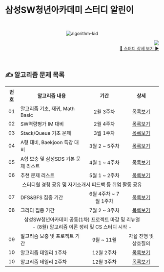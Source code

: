 # 삼성SW청년아카데미 스터디 알린이

<br><div align="center">

<img src="https://user-images.githubusercontent.com/45550607/132973232-8ab621b1-8b59-4e3a-8300-86d8921a5eaa.png" alt="algorithm-kid">

</div><div align="right">

<a href="https://hits.seeyoufarm.com"/><img src="https://hits.seeyoufarm.com/api/count/incr/badge.svg?url=https://github.com/SSAFY5-Algorithms-Kid/Algorithms-Solved"/></a><br>
<a href="https://github.com/SSAFY5-Algorithms-Kid/Algorithms-Solved/wiki">📃 스터디 상세 보기 ▶</a>

</div><br>

## ✍ 알고리즘 문제 목록

<table align="center">
  <tr>
    <th align="center">번호</th>
    <th align="center">알고리즘 내용</th>
    <th align="center">기간</th>
    <th align="center">상세</th>
  </tr>
  <tr>
    <td align="center">01</td>
    <td>알고리즘 기초, 재귀, Math Basic</td>
    <td align="center">2월 3주차</td>
    <td align="center"><a href="https://github.com/SSAFY5-Algorithms-Kid/Algorithms-Solved/wiki/02%EC%9B%94-3%EC%A3%BC%EC%B0%A8-%EC%8A%A4%ED%84%B0%EB%94%94-%EB%AA%A9%EB%A1%9D">목록보기</a></td>
  </tr>
  <tr>
    <td align="center">02</td>
    <td>SW역량평가 IM 대비</td>
    <td align="center">2월 4주차</td>
    <td align="center"><a href="https://github.com/SSAFY5-Algorithms-Kid/Algorithms-Solved/wiki/02%EC%9B%94-4%EC%A3%BC%EC%B0%A8-%EC%8A%A4%ED%84%B0%EB%94%94-%EB%AA%A9%EB%A1%9D">목록보기</a></td>
  </tr>
  <tr>
    <td align="center">03</td>
    <td>Stack/Queue 기초 문제</td>
    <td align="center">3월 1주차</td>
    <td align="center"><a href="https://github.com/SSAFY5-Algorithms-Kid/Algorithms-Solved/wiki/03%EC%9B%94-1%EC%A3%BC%EC%B0%A8-%EC%8A%A4%ED%84%B0%EB%94%94-%EB%AA%A9%EB%A1%9D">목록보기</a></td>
  </tr>
  <tr>
    <td align="center">04</td>
    <td>A형 대비, Baekjoon 특강 대비</td>
    <td align="center">3월 2 ~ 5주차</td>
    <td align="center"><a href="https://github.com/SSAFY5-Algorithms-Kid/Algorithms-Solved/wiki/03%EC%9B%94-2-~-5%EC%A3%BC%EC%B0%A8-%EC%8A%A4%ED%84%B0%EB%94%94-%EB%AA%A9%EB%A1%9D">목록보기</a></td>
  </tr>
  <tr>
    <td align="center">05</td>
    <td>A형 보충 및 삼성SDS 기본 문제 리스트</td>
    <td align="center">4월 1 ~ 4주차</td>
    <td align="center"><a href="https://github.com/SSAFY5-Algorithms-Kid/Algorithms-Solved/wiki/04%EC%9B%94-1-~-4%EC%A3%BC%EC%B0%A8-%EC%8A%A4%ED%84%B0%EB%94%94-%EB%AA%A9%EB%A1%9D">목록보기</a></td>
  </tr>
  <tr>
    <td align="center">06</td>
    <td>추천 문제 리스트</td>
    <td align="center">5월 1 ~ 2주차</td>
    <td align="center"><a href="https://github.com/SSAFY5-Algorithms-Kid/Algorithms-Solved/wiki/05%EC%9B%94-1-~-2%EC%A3%BC%EC%B0%A8-%EC%8A%A4%ED%84%B0%EB%94%94-%EB%AA%A9%EB%A1%9D">목록보기</a></td>
  </tr>
  <tr>
    <td align="center" colspan="4">스터디원 경험 공유 및 자기소개서 피드백 등 취업 활동 공유</td>
  </tr>
  <tr>
    <td align="center">07</td>
    <td>DFS&BFS 집중 기간</td>
    <td align="center">6월 4주차 ~ 7월 1주차</td>
    <td align="center"><a href="https://github.com/SSAFY5-Algorithms-Kid/Algorithms-Solved/wiki/06%EC%9B%94-4%EC%A3%BC%EC%B0%A8-~-7%EC%9B%94-1%EC%A3%BC%EC%B0%A8-%EC%8A%A4%ED%84%B0%EB%94%94-%EB%AA%A9%EB%A1%9D">목록보기</a></td>
  </tr>
  <tr>
    <td align="center">08</td>
    <td>그리디 집중 기간</td>
    <td align="center">7월 2 ~ 3주차</td>
    <td align="center"><a href="https://github.com/SSAFY5-Algorithms-Kid/Algorithms-Solved/wiki/07%EC%9B%94-2-~-3%EC%A3%BC%EC%B0%A8-%EC%8A%A4%ED%84%B0%EB%94%94-%EB%AA%A9%EB%A1%9D">목록보기</a></td>
  </tr>
  <tr>
    <td align="center" colspan="4">삼성SW청년아카데미 공통(1차) 프로젝트 마감 및 리뉴얼<br>- (8월) 알고리즘 이론 정리 및 CS 스터디 시작 -</td>
  </tr>
  <tr>
    <td align="center">09</td>
    <td>알고리즘 보충 및 프로젝트 기간</td>
    <td align="center">9월 ~ 11월</td>
    <td align="center">자율 진행 및 상호질의</td>
  </tr>
  <tr>
    <td align="center">10</td>
    <td>알고리즘 데일리 1주차</td>
    <td align="center">12월 2주차</td>
    <td align="center"><a href="https://github.com/SSAFY5-Algorithms-Kid/Algorithms-Solved/wiki/12%EC%9B%94-2%EC%A3%BC%EC%B0%A8-%EC%8A%A4%ED%84%B0%EB%94%94-%EB%AA%A9%EB%A1%9D">목록보기</a></td>
  </tr>
  <tr>
    <td align="center">10</td>
    <td>알고리즘 데일리 2주차</td>
    <td align="center">12월 3주차</td>
    <td align="center"><a href="https://github.com/SSAFY5-Algorithms-Kid/Algorithms-Solved/wiki/12%EC%9B%94-3%EC%A3%BC%EC%B0%A8-%EC%8A%A4%ED%84%B0%EB%94%94-%EB%AA%A9%EB%A1%9D">목록보기</a></td>
  </tr>
</table>

<br><br>
